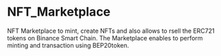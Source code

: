 # NFT_Marketplace
NFT Marketplace to mint, create NFTs and also allows to rsell the ERC721 tokens on Binance Smart Chain. The Marketplace enables to perform minting and transaction using BEP20token.
